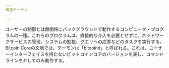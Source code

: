 ```yaml
---
用語デーモン

---
```

ユーザーの制御とは無関係にバックグラウンドで動作するコンピュータ・プログラムの一種。これらのプログラムは、直接的な介入を必要とせずに、ネットワークサービスの管理、システムの監視、クエリへの応答などのタスクを実行する。Bitcoin Coreの文脈では、デーモンは「bitcoind」と呼ばれる。これは、ユーザーインターフェイスを持たないビットコインコアのバージョンを表し、コマンドラインを介してのみ動作する。